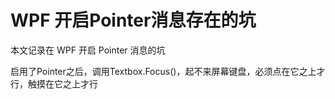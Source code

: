 # WPF 开启Pointer消息存在的坑

本文记录在 WPF 开启 Pointer 消息的坑

<!--more-->
<!-- 发布 -->

启用了Pointer之后，调用Textbox.Focus()，起不来屏幕键盘，必须点在它之上才行，触摸在它之上才行